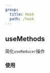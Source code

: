 ```yaml
---
group:
  title: Hook
  path: /hook
---
```


## useMethods

简化`useReducer`操作

### 使用

<code src="./demo/base.tsx" />
